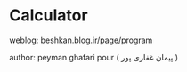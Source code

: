 Calculator
====

weblog:
  beshkan.blog.ir/page/program

author:
  peyman ghafari pour ( پیمان غفاری پور )


